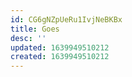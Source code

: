 ```yaml
---
id: CG6gNZpUeRu1IvjNeBKBx
title: Goes
desc: ''
updated: 1639949510212
created: 1639949510212
---
```



